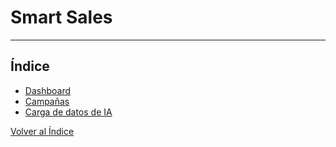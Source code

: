 # Smart Sales

---

## Índice

- [Dashboard](./dashboard.md)
- [Campañas](./campanias.md)
- [Carga de datos de IA](./carga_datos_ia.md)


[Volver al Índice](../../index.md)
